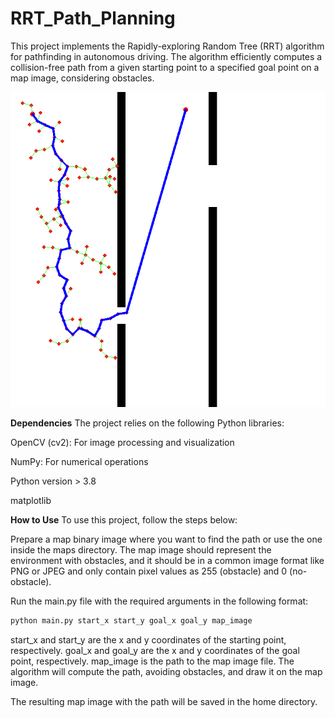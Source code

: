 # RRT_Path_Planning

This project implements the Rapidly-exploring Random Tree (RRT) algorithm for pathfinding in autonomous driving. The algorithm efficiently computes a collision-free path from a given starting point to a specified goal point on a map image, considering obstacles.

![Example Output](map_map2.png)

**Dependencies**
The project relies on the following Python libraries:

OpenCV (cv2): For image processing and visualization

NumPy: For numerical operations

Python version > 3.8

matplotlib


**How to Use**
To use this project, follow the steps below:

Prepare a map binary image where you want to find the path or use the one inside the maps directory. The map image should represent the environment with obstacles, and it should be in a common image format like PNG or JPEG and only contain pixel values as 255 (obstacle) and 0 (no-obstacle).

Run the main.py file with the required arguments in the following format:

```bash
python main.py start_x start_y goal_x goal_y map_image
```

start_x and start_y are the x and y coordinates of the starting point, respectively.
goal_x and goal_y are the x and y coordinates of the goal point, respectively.
map_image is the path to the map image file.
The algorithm will compute the path, avoiding obstacles, and draw it on the map image.

The resulting map image with the path will be saved in the home directory.

